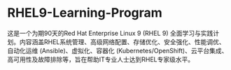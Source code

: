 # RHEL9-Learning-Program
这是一个为期90天的Red Hat Enterprise Linux 9 (RHEL 9)   全面学习与实践计划。内容涵盖RHEL系统管理、高级网络配置、存储优化、安全强化、性能调优、自动化运维   (Ansible)、虚拟化、容器化   (Kubernetes/OpenShift)、云平台集成、高可用性及故障排除等，旨在帮助IT专业人士达到RHEL专家级水平。
